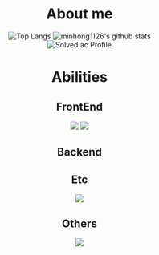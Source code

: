 <div align="center">

# About me
![Top Langs](https://github-readme-stats.vercel.app/api/top-langs/?username=minhong1126) 
![minhong1126's github stats](https://github-readme-stats.vercel.app/api?username=minhong1126&show_icons=true) <br/>
![Solved.ac Profile](http://mazassumnida.wtf/api/v2/generate_badge?boj=mingh159357) 

# Abilities
## FrontEnd
<img src="https://img.shields.io/badge/JavaScript-F7DF1E?style=flat-square&logo=JS&logoColor=white"/>
<img src="https://img.shields.io/badge/React-61DAFB?style=flat-square&logo=React&logoColor=white"/>

</br>

## Backend

## Etc
<img src="https://img.shields.io/badge/C++-00599C?style=flat-square&logo=C++&logoColor=white"/>

</br>

## Others
<a href="https://minjh1126.tistory.com" target="_blank"><img src="https://img.shields.io/badge/Tistory-000000?style=flat-square&logo=Tistory&logoColor=white"/></a>

</div>


<!--
**minhong1126/minhong1126** is a ✨ _special_ ✨ repository because its `README.md` (this file) appears on your GitHub profile.

Here are some ideas to get you started:

- 🔭 I’m currently working on ...
- 🌱 I’m currently learning ...
- 👯 I’m looking to collaborate on ...
- 🤔 I’m looking for help with ...
- 💬 Ask me about ...
- 📫 How to reach me: ...
- 😄 Pronouns: ...
- ⚡ Fun fact: ...
-->
